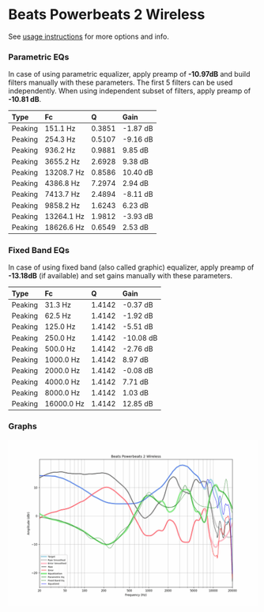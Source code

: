 # Beats Powerbeats 2 Wireless
See [usage instructions](https://github.com/jaakkopasanen/AutoEq#usage) for more options and info.

### Parametric EQs
In case of using parametric equalizer, apply preamp of **-10.97dB** and build filters manually
with these parameters. The first 5 filters can be used independently.
When using independent subset of filters, apply preamp of **-10.81 dB**.

| Type    | Fc         |      Q | Gain     |
|:--------|:-----------|:-------|:---------|
| Peaking | 151.1 Hz   | 0.3851 | -1.87 dB |
| Peaking | 254.3 Hz   | 0.5107 | -9.16 dB |
| Peaking | 936.2 Hz   | 0.9881 | 9.85 dB  |
| Peaking | 3655.2 Hz  | 2.6928 | 9.38 dB  |
| Peaking | 13208.7 Hz | 0.8586 | 10.40 dB |
| Peaking | 4386.8 Hz  | 7.2974 | 2.94 dB  |
| Peaking | 7413.7 Hz  | 2.4894 | -8.11 dB |
| Peaking | 9858.2 Hz  | 1.6243 | 6.23 dB  |
| Peaking | 13264.1 Hz | 1.9812 | -3.93 dB |
| Peaking | 18626.6 Hz | 0.6549 | 2.53 dB  |

### Fixed Band EQs
In case of using fixed band (also called graphic) equalizer, apply preamp of **-13.18dB**
(if available) and set gains manually with these parameters.

| Type    | Fc         |      Q | Gain      |
|:--------|:-----------|:-------|:----------|
| Peaking | 31.3 Hz    | 1.4142 | -0.37 dB  |
| Peaking | 62.5 Hz    | 1.4142 | -1.92 dB  |
| Peaking | 125.0 Hz   | 1.4142 | -5.51 dB  |
| Peaking | 250.0 Hz   | 1.4142 | -10.08 dB |
| Peaking | 500.0 Hz   | 1.4142 | -2.76 dB  |
| Peaking | 1000.0 Hz  | 1.4142 | 8.97 dB   |
| Peaking | 2000.0 Hz  | 1.4142 | -0.08 dB  |
| Peaking | 4000.0 Hz  | 1.4142 | 7.71 dB   |
| Peaking | 8000.0 Hz  | 1.4142 | 1.03 dB   |
| Peaking | 16000.0 Hz | 1.4142 | 12.85 dB  |

### Graphs
![](./Beats%20Powerbeats%202%20Wireless.png)